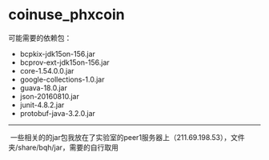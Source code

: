# coinuse_phxcoin
可能需要的依赖包：
  * bcpkix-jdk15on-156.jar
  * bcprov-ext-jdk15on-156.jar
  * core-1.54.0.0.jar
  * google-collections-1.0.jar
  * guava-18.0.jar
  * json-20160810.jar
  * junit-4.8.2.jar
  * protobuf-java-3.2.0.jar
* * *
  一些相关的的jar包我放在了实验室的peer1服务器上（211.69.198.53），文件夹/share/bqh/jar，需要的自行取用
